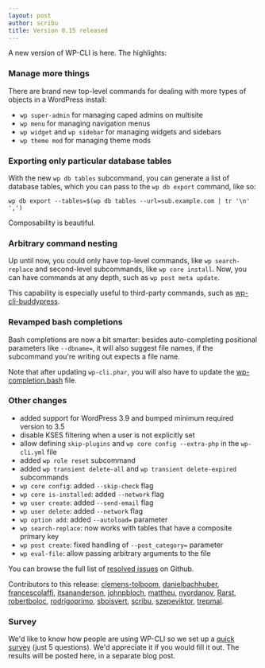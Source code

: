 ```yaml
---
layout: post
author: scribu
title: Version 0.15 released
---
```

A new version of WP-CLI is here. The highlights:

### Manage more things

There are brand new top-level commands for dealing with more types of objects in a WordPress install:

* `wp super-admin` for managing caped admins on multisite
* `wp menu` for managing navigation menus
* `wp widget` and `wp sidebar` for managing widgets and sidebars
* `wp theme mod` for managing theme mods

### Exporting only particular database tables

With the new `wp db tables` subcommand, you can generate a list of database tables, which you can pass to the `wp db export` command, like so:

	wp db export --tables=$(wp db tables --url=sub.example.com | tr '\n' ',')

Composability is beautiful.

### Arbitrary command nesting

Up until now, you could only have top-level commands, like `wp search-replace` and second-level subcommands, like `wp core install`. Now, you can have commands at any depth, such as `wp post meta update`.

This capability is especially useful to third-party commands, such as [wp-cli-buddypress][bp].

### Revamped bash completions

Bash completions are now a bit smarter: besides auto-completing positional parameters like `--dbname=`, it will also suggest file names, if the subcommand you're writing out expects a file name.

Note that after updating `wp-cli.phar`, you will also have to update the [wp-completion.bash][bash] file.

### Other changes

* added support for WordPress 3.9 and bumped minimum required version to 3.5
* disable KSES filtering when a user is not explicitly set
* allow defining `skip-plugins` and `wp core config --extra-php` in the `wp-cli.yml` file
* added `wp role reset` subcommand
* added `wp transient delete-all` and `wp transient delete-expired` subcommands
* `wp core config`: added `--skip-check` flag
* `wp core is-installed`: added `--network` flag
* `wp user create`: added `--send-email` flag
* `wp user delete`: added `--network` flag
* `wp option add`: added `--autoload=` parameter
* `wp search-replace`: now works with tables that have a composite primary key
* `wp post create`: fixed handling of `--post_category=` parameter
* `wp eval-file`: allow passing arbitrary arguments to the file

You can browse the full list of [resolved issues](https://github.com/wp-cli/wp-cli/issues?milestone=21&page=1&state=closed) on Github.

Contributors to this release: [clemens-tolboom](https://github.com/clemens-tolboom), [danielbachhuber](https://github.com/danielbachhuber), [francescolaffi](https://github.com/francescolaffi), [itsananderson](https://github.com/itsananderson), [johnpbloch](https://github.com/johnpbloch), [mattheu](https://github.com/mattheu), [nyordanov](https://github.com/nyordanov), [Rarst](https://github.com/Rarst), [robertboloc](https://github.com/robertboloc), [rodrigoprimo](https://github.com/rodrigoprimo), [sboisvert](https://github.com/sboisvert), [scribu](https://github.com/scribu), [szepeviktor](https://github.com/szepeviktor), [trepmal](https://github.com/trepmal). 

### Survey

We'd like to know how people are using WP-CLI so we set up a [quick survey][survey] (just 5 questions). We'd appreciate it if you would fill it out. The results will be posted here, in a separate blog post.

[bash]: https://raw.githubusercontent.com/wp-cli/wp-cli/master/utils/wp-completion.bash
[bp]: https://github.com/boonebgorges/wp-cli-buddypress
[survey]: https://docs.google.com/forms/d/1oW7GHAoE4e1YMVWvbQlz3n_lziDdHQUlKeMm4x0_6XA/viewform
